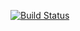 [![Build Status](https://travis-ci.org/lancetw/lubike.svg?branch=master)](https://travis-ci.org/lancetw/lubike)
